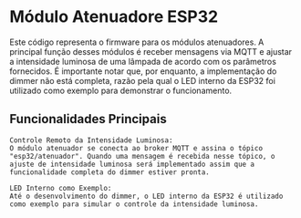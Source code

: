 # Módulo Atenuadore ESP32

Este código representa o firmware para os módulos atenuadores. A principal função desses módulos é receber mensagens via MQTT e ajustar a intensidade luminosa de uma lâmpada de acordo com os parâmetros fornecidos. É importante notar que, por enquanto, a implementação do dimmer não está completa, razão pela qual o LED interno da ESP32 foi utilizado como exemplo para demonstrar o funcionamento.

## Funcionalidades Principais

    Controle Remoto da Intensidade Luminosa:
    O módulo atenuador se conecta ao broker MQTT e assina o tópico "esp32/atenuador". Quando uma mensagem é recebida nesse tópico, o ajuste de intensidade luminosa será implementado assim que a funcionalidade completa do dimmer estiver pronta.

    LED Interno como Exemplo:
    Até o desenvolvimento do dimmer, o LED interno da ESP32 é utilizado como exemplo para simular o controle da intensidade luminosa.
